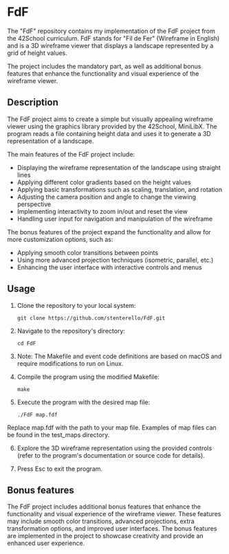 # FdF

The "FdF" repository contains my implementation of the FdF project from the 42School curriculum. FdF stands for "Fil de Fer" (Wireframe in English) and is a 3D wireframe viewer that displays a landscape represented by a grid of height values.

The project includes the mandatory part, as well as additional bonus features that enhance the functionality and visual experience of the wireframe viewer.

## Description

The FdF project aims to create a simple but visually appealing wireframe viewer using the graphics library provided by the 42School, MiniLibX. The program reads a file containing height data and uses it to generate a 3D representation of a landscape.

The main features of the FdF project include:

- Displaying the wireframe representation of the landscape using straight lines
- Applying different color gradients based on the height values
- Applying basic transformations such as scaling, translation, and rotation
- Adjusting the camera position and angle to change the viewing perspective
- Implementing interactivity to zoom in/out and reset the view
- Handling user input for navigation and manipulation of the wireframe

The bonus features of the project expand the functionality and allow for more customization options, such as:

- Applying smooth color transitions between points
- Using more advanced projection techniques (isometric, parallel, etc.)
- Enhancing the user interface with interactive controls and menus

## Usage

1. Clone the repository to your local system:
	```shell
	git clone https://github.com/stenterello/FdF.git

2. Navigate to the repository's directory:
	```shell
	cd FdF

3. Note: The Makefile and event code definitions are based on macOS and require modifications to run on Linux.

4. Compile the program using the modified Makefile:
	```shell
	make

5. Execute the program with the desired map file:
	```shell
	./FdF map.fdf
Replace map.fdf with the path to your map file. Examples of map files can be found in the test_maps directory.

6. Explore the 3D wireframe representation using the provided controls (refer to the program's documentation or source code for details).

7. Press Esc to exit the program.

## Bonus features

The FdF project includes additional bonus features that enhance the functionality and visual experience of the wireframe viewer. These features may include smooth color transitions, advanced projections, extra transformation options, and improved user interfaces. The bonus features are implemented in the project to showcase creativity and provide an enhanced user experience.